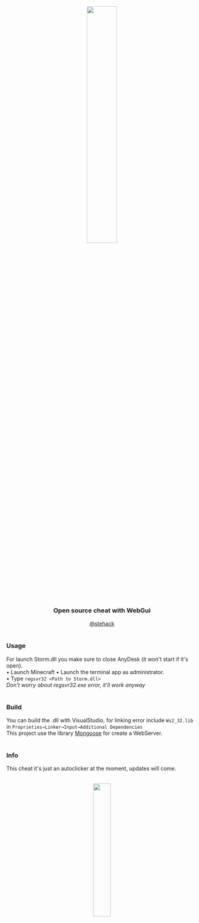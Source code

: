 <div align="center">
  <img src="https://raw.githubusercontent.com/stehack27/storm/main/Web/guiLogo.png" width="40%">
  <h3>Open source cheat with WebGui</h3>
  <a href="https://t.me/stehack">@stehack</a><br><br>
</div>



### Usage
For launch Storm.dll you make sure to close AnyDesk (it won't start if it's open).<br>
• Launch Minecraft
• Launch the terminal app as administrator.<br>
• Type `regsvr32 <Path to Storm.dll>`<br>
_Don't worry about regsvr32.exe error, it'll work anyway_<br><br>




### Build
You can build the .dll with VisualStudio, for linking error include `Ws2_32.lib` in `Proprieties→Linker→Input→Additional Dependencies`<br>
This project use the library [Mongoose](https://github.com/cesanta/mongoose) for create a WebServer.
<br><br>


### Info
This cheat it's just an autoclicker at the moment, updates will come.<br><br>
<div align="center"><img src="https://i.imgur.com/8E7YjYO.png" width="30%"></div>
